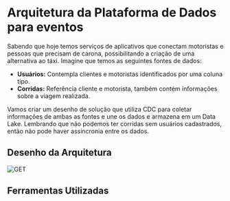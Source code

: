 # Arquitetura da Plataforma de Dados para eventos

Sabendo que hoje temos serviços de aplicativos que conectam motoristas e pessoas que precisam de carona, possibilitando a criação de uma alternativa ao táxi. Imagine que temos as seguintes fontes de dados:

- **Usuários:** Contempla clientes e motoristas identificados por uma coluna tipo.
- **Corridas:** Referência cliente e motorista, também contém informações sobre a viagem realizada.

Vamos criar um desenho de solução que utiliza CDC para coletar informações de ambas as fontes e une os dados e armazena em um Data Lake.
Lembrando que não podemos ter corridas sem usuários cadastrados, então não pode haver assincronia entre os dados.

## Desenho da Arquitetura

 ![GET](image/main_mage.png)
 
## Ferramentas Utilizadas

